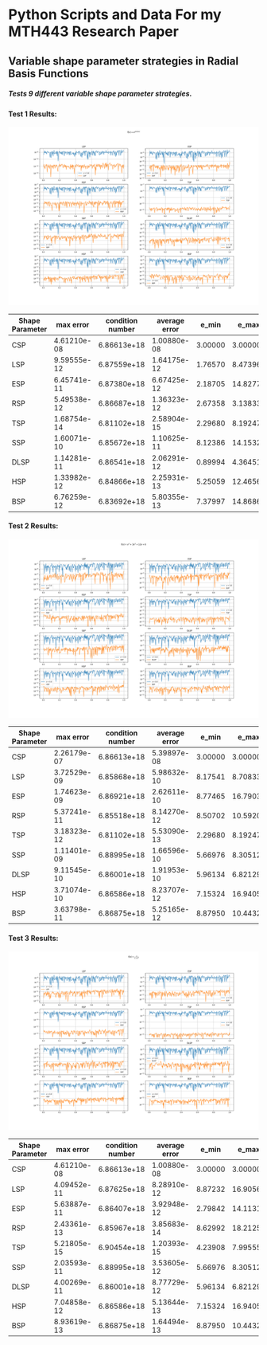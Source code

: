 # Python Scripts and Data For my MTH443 Research Paper

## Variable shape parameter strategies in Radial Basis Functions

##### Tests 9 different variable shape parameter strategies.

#### Test 1 Results: 
![alt text](/Test1/Test1Plots.png)

| Shape Parameter | max error   | condition number | average error | e_min   | e_max    |
|-----------------|-------------|------------------|---------------|---------|----------|
| CSP             | 4.61210e-08 | 6.86613e+18      | 1.00880e-08   | 3.00000 | 3.00000  |
| LSP             | 9.59555e-12 | 6.87559e+18      | 1.64175e-12   | 1.76570 | 8.47396  |
| ESP             | 6.45741e-11 | 6.87380e+18      | 6.67425e-12   | 2.18705 | 14.82776 |
| RSP             | 5.49538e-12 | 6.86687e+18      | 1.36323e-12   | 2.67358 | 3.13833  |
| TSP             | 1.68754e-14 | 6.81102e+18      | 2.58904e-15   | 2.29680 | 8.19247  |
| SSP             | 1.60071e-10 | 6.85672e+18      | 1.10625e-11   | 8.12386 | 14.15324 |
| DLSP            | 1.14281e-11 | 6.86541e+18      | 2.06291e-12   | 0.89994 | 4.36451  |
| HSP             | 1.33982e-12 | 6.84866e+18      | 2.25931e-13   | 5.25059 | 12.46560 |
| BSP             | 6.76259e-12 | 6.83692e+18      | 5.80355e-13   | 7.37997 | 14.86867 |
#### Test 2 Results: 
![alt text](/Test2/Test2Plots.png)

| Shape Parameter | max error   | condition number | average error | e_min   | e_max    |
|-----------------|-------------|------------------|---------------|---------|----------|
| CSP             | 2.26179e-07 | 6.86613e+18      | 5.39897e-08   | 3.00000 | 3.00000  |
| LSP             | 3.72529e-09 | 6.85868e+18      | 5.98632e-10   | 8.17541 | 8.70833  |
| ESP             | 1.74623e-09 | 6.86921e+18      | 2.62611e-10   | 8.77465 | 16.79031 |
| RSP             | 5.37241e-11 | 6.85518e+18      | 8.14270e-12   | 8.50702 | 10.59205 |
| TSP             | 3.18323e-12 | 6.81102e+18      | 5.53090e-13   | 2.29680 | 8.19247  |
| SSP             | 1.11401e-09 | 6.88995e+18      | 1.66596e-10   | 5.66976 | 8.30512  |
| DLSP            | 9.11545e-10 | 6.86001e+18      | 1.91953e-10   | 5.96134 | 6.82129  |
| HSP             | 3.71074e-10 | 6.86586e+18      | 8.23707e-12   | 7.15324 | 16.94056 |
| BSP             | 3.63798e-11 | 6.86875e+18      | 5.25165e-12   | 8.87950 | 10.44328 |
#### Test 3 Results:
![alt text](/Test3/Test3Plots.png)

| Shape Parameter | max error   | condition number | average error | e_min   | e_max    |
|-----------------|-------------|------------------|---------------|---------|----------|
| CSP             | 4.61210e-08 | 6.86613e+18      | 1.00880e-08   | 3.00000 | 3.00000  |
| LSP             | 4.09452e-11 | 6.87625e+18      | 8.28910e-12   | 8.87232 | 16.90561 |
| ESP             | 5.63887e-11 | 6.86407e+18      | 3.92948e-12   | 2.79842 | 14.11317 |
| RSP             | 2.43361e-13 | 6.85967e+18      | 3.85683e-14   | 8.62992 | 18.21255 |
| TSP             | 5.21805e-15 | 6.90454e+18      | 1.20393e-15   | 4.23908 | 7.99555  |
| SSP             | 2.03593e-11 | 6.88995e+18      | 3.53605e-12   | 5.66976 | 8.30512  |
| DLSP            | 4.00269e-11 | 6.86001e+18      | 8.77729e-12   | 5.96134 | 6.82129  |
| HSP             | 7.04858e-12 | 6.86586e+18      | 5.13644e-13   | 7.15324 | 16.94056 |
| BSP             | 8.93619e-13 | 6.86875e+18      | 1.64494e-13   | 8.87950 | 10.44328 |

